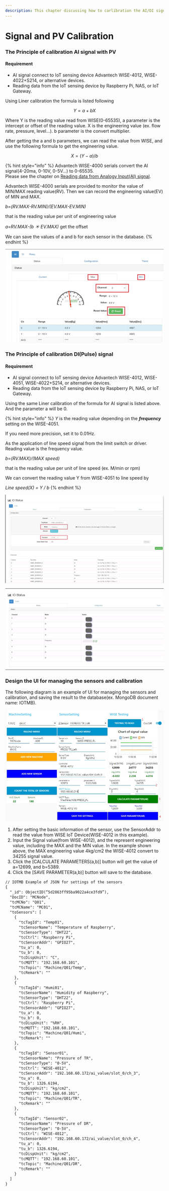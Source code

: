 ```yaml
---
description: This chapter discussing how to carlibration the AI/DI signal and the PV.
---
```


# Signal and PV Calibration

### The Principle of calibration AI signal with PV

#### Requirement

* AI signal connect to IoT sensing device Advantech WISE-4012, WISE-4022+S214, or alternative devices.&#x20;
* Reading data from the IoT sensing device by Raspberry Pi, NAS, or IoT Gateway.

Using Liner calibration the formula is listed following

$$
Y=a+bX
$$

Where Y is the reading value read from WISE(0-65535), a parameter is the intercept or offset of the reading value. X is the engineering value (ex. flow rate, pressure, level...). b parameter is the convert multiplier.

After getting the a and b parameters, we can read the value from WISE, and use the following formula to get the engineering value.

$$
X=(Y-a)/b
$$

{% hint style="info" %}
Advantech WISE-4000 serials convert the AI signal(4-20ma, 0-10V, 0-5V...) to 0-65535.\
Please see the chapter on [Reading data from Analogy Input(AI) signal](../getting-started/reading-data-from-analog-input-ai-and-digital-input-di-signals.md).

Advantech WISE-4000 serials are provided to monitor the value of MIN/MAX reading value(RV). Then we can record the engineering value(EV) of MIN and MAX.

&#x20;       _b=(RV.MAX-RV.MIN)/(EV.MAX-EV.MIN)_&#x20;

&#x20;       that is the reading value per unit of engineering value

&#x20;       _a=RV.MAX-(b ＊ EV.MAX)_    get the offset

We can save the values of a and b for each sensor in the database.
{% endhint %}

![WISE-4012 configuration and monitoring](<../.gitbook/assets/WISE-4012 AI signal monitor.jpg>)

### The Principle of calibration DI(Pulse) signal

#### Requirement

* AI signal connect to IoT sensing device Advantech WISE-4012, WISE-4051, WISE-4022+S214, or alternative devices.&#x20;
* Reading data from the IoT sensing device by Raspberry Pi, NAS, or IoT Gateway.

Using the same Liner calibration of the formula for AI signal is listed above. And the parameter a will be 0.

{% hint style="info" %}
_Y_ is the reading value depending on the _**frequency**_ setting on the WISE-4051.

If you need more precision, set it to 0.01Hz.

As the application of line speed signal from the limit switch or driver. Reading value is the frequency value.

&#x20;   _b=(RV.MAX)/(MAX speed)_&#x20;

&#x20;   that is the reading value per unit of line speed (ex. M/min or rpm)

We can convert the reading value Y from WISE-4051 to line speed by

&#x20;    _Line speed(X) = Y / b_   &#x20;
{% endhint %}

![Configuration of WISE-4051](<../.gitbook/assets/WISE-4051 DI signal-1.jpg>)

![The sampe of reading value from WISE-4051](<../.gitbook/assets/WISE-4051 DI signal-2.jpg>)

### Design the UI for managing the sensors and calibration

&#x20;The following diagram is an example of UI for managing the sensors and calibration, and saving the result to the database(ex. MongoDB document name: IOTMB).

![Example of the setting UI for sensors(running at NAS)](<../.gitbook/assets/Sensor setting.jpg>)

1. After setting the basic information of the sensor, use the SensorAddr to read the value from WISE IoT Device(WISE-4012 in this example).
2. Input the Signal value(from WISE-4012), and the represent engineering value, including the MAX and the MIN value. In the example shown above, the MAX engineering value 4kg/cm2 the WISE-4012 convert to 34255 signal value.&#x20;
3. Click the \[CALCULATE PARAMETERS(a,b)] button will get the value of a=12699, and b=5389.
4. Click the \[SAVE PARAMETER(a,b)] button will save to the database.

```
// IOTMB Example of JSON for settings of the sensors
{
  "_id": ObjectID(“5d2863ff95ba9022a4ce3fd9”),
  "DocID": "MCNode",
  "tcMCNo": "Q01",
  "tcMCName": "MC01",
  "toSensors": [
    {
      "tcTagId": "Temp01",
      "tcSensorName": "Temperature of Raspberry",
      "tcSensorType": "DHT22",
      "tcCtrl": "Raspberry Pi",
      "tcSensorAddr": "GPIO27",
      "tu_a": 0,
      "tu_b": 0,
      "tcDispUnit": "C",
      "tcMQTT": "192.168.60.101",
      "tcTopic": "Machine/Q01/Temp",
      "tcRemark": ""
    },
    {
      "tcTagId": "Humi01",
      "tcSensorName": "Humidity of Raspberry",
      "tcSensorType": "DHT22",
      "tcCtrl": "Raspberry Pi",
      "tcSensorAddr": "GPIO27",
      "tu_a": 0,
      "tu_b": 0,
      "tcDispUnit": "%RH",
      "tcMQTT": "192.168.60.101",
      "tcTopic": "Machine/Q01/Humi",
      "tcRemark": ""
    },
    {
      "tcTagId": "Sensor01",
      "tcSensorName": "Pressure of TR",
      "tcSensorType": "0-5V",
      "tcCtrl": "WISE-4012",
      "tcSensorAddr": "192.168.60.172/ai_value/slot_0/ch_3",
      "tu_a": 0,
      "tu_b": 1326.6194,
      "tcDispUnit": "kg/cm2",
      "tcMQTT": "192.168.60.101",
      "tcTopic": "Machine/Q01/TR",
      "tcRemark": ""
    },
    {
      "tcTagId": "Sensor02",
      "tcSensorName": "Pressure of DR",
      "tcSensorType": "0-5V",
      "tcCtrl": "WISE-4012",
      "tcSensorAddr": "192.168.60.172/ai_value/slot_0/ch_4",
      "tu_a": 0,
      "tu_b": 1326.6194,
      "tcDispUnit": "kg/cm2",
      "tcMQTT": "192.168.60.101",
      "tcTopic": "Machine/Q01/DR",
      "tcRemark": ""
    }
  ]
}

```



